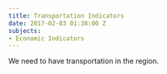 ```yaml
---
title: Transportation Indicators
date: 2017-02-03 01:38:00 Z
subjects:
- Economic Indicators
---
```


We need to have transportation in the region.